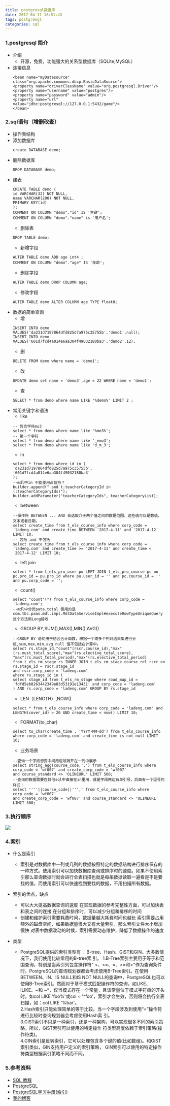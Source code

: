 ```yaml
---
title: postgresql数据库
date: 2017-04-11 18:51:43
tags: postgresql
categories: sql
---
```


### 1.postgresql 简介
- 介绍
	- 开源，免费，功能强大的关系型数据库（SQLite,MySQL）
- 连接信息
	```
	<bean name="myDatasource" class="org.apache.commons.dbcp.BasicDataSource">
	<property name="driverClassName" value="org.postgresql.Driver"/>
	<property name="username" value="postgres"/>
	<property name="password" value="admin"/>
	<property name="url" value="jdbc:postgresql://127.0.0.1:5432/game"/>
	</bean>
	```

### 2.sql语句（增删改查）
- 操作表结构
- 添加数据库
	```
	create DATABASE demo;
	```
- 删除数据库
	```
	DROP DATABASE demo;
	```
- 建表
	```
	CREATE TABLE demo (
	id VARCHAR(32) NOT NULL,
	name VARCHAR(200) NOT NULL,
	PRIMARY KEY(id)
	);
	COMMENT ON COLUMN "demo"."id" IS '主键';
	COMMENT ON COLUMN "demo"."name" is '用户名';
	```
	- 删除表
	```
	DROP TABLE demo;
	```
	- 新增字段
	```
	ALTER TABLE demo ADD age int4 ;
	COMMENT ON COLUMN "demo"."age" IS '年龄';
	```
	- 删除字段
	```
	ALTER TABLE demo DROP COLUMN age;
	```
	- 修改字段
	```
	ALTER TABLE demo ALTER COLUMN age TYPE float8;
	```
- 数据的简单查询
	- 增
	```
	INSERT INTO demo VALUES('da231d7197864dfd825d7a975c35755b','demo1',null);
	INSERT INTO demo VALUES('601d7fcd4a014e6aa304f49032180ba3','demo2',12);
	```
	- 删
	```
	DELETE FROM demo where name = 'demo1';
	```
	- 改
	```
	UPDATE demo set name = 'demo3',age = 22 WHERE name = 'demo1';
	```
	- 查
	```
	SELECT * from demo where name LIKE '%demo%' LIMIT 2 ;
	```
- 常用关键字和语法
	- like
	```
	-- 包含字符mo3
	select * from demo where name like '%mo3%';
	-- 第一个字符
	select * from demo where name like '_emo3';
	select * from demo where name like 'd_m_3';
	```
	- in
	```
	select * from demo where id in (
	'da231d7197864dfd825d7a975c35755b',
	'601d7fcd4a014e6aa304f49032180ba3'
	);
	--mdl中in 不能使用占位符？
	builder.append(" and t.teacherCategoryId in (:teacherCategoryIds)");
	builder.addParameter("teacherCategoryIds", teacherCategoryList);
	```
	- between
	```
	--操作符 BETWEEN ... AND 会选取介于两个值之间的数据范围。这些值可以是数值、文本或者日期。
	select create_time from t_els_course_info where corp_code = 'ladeng.com' and create_time BETWEEN '2017-4-11' and '2017-4-12' LIMIT 10;
	-- 包括 and 不包括
	select create_time from t_els_course_info where corp_code = 'ladeng.com' and create_time >= '2017-4-11' and create_time < '2017-4-12' LIMIT 10;
	```
	- left join
	```
	select * from t_els_pro_user pu LEFT JOIN t_els_pro_course pc on pc.pro_id = pu.pro_id where pu.user_id = '' and pc.course_id = '' and pu.corp_code = '';
	```
	- count()
	```
	select "count"(*) from t_els_course_info where corp_code = 'ladeng.com';
	--mdl中分页pata.total 使用的是 com.tbc.paas.mdl.impl.MdlDataServiceImpl#executeRowTypeUniqueQuery 这个方法用Long接收
	```
	- GROUP BY,SUM(),MAX(),MIN(),AVG()
	```
	--GROUP BY 语句用于结合合计函数，根据一个或多个列对结果集进行分组,sum,max,min,avg null 值不包括在计算中。
	select rs.stage_id,"count"(rscr.course_id),"max"(rs.must_total_score),"max"(rs.elective_total_score),
	"max"(rs.must_total_period),"max"(rs.elective_total_period)
	from t_els_rm_stage rs INNER JOIN t_els_rm_stage_course_rel rscr on rs.stage_id = rscr.stage_id
	and rscr.corp_code = 'ladeng.com'
	where rs.stage_id in (
	select stage_id from t_els_rm_stage where road_map_id = 'fdfd5eb8263442349e83d53191e13431' and corp_code = 'ladeng.com'
	) AND rs.corp_code = 'ladeng.com' GROUP BY rs.stage_id
	```
	- LEN（LENGTH）,NOW()
	```
	select * from t_els_course_info where corp_code = 'ladeng.com' and LENGTH(cover_id) > 20 AND create_time < now() LIMIT 10;
	```
	- FORMAT(to_char)
	```
	select to_char(create_time , 'YYYY-MM-dd') from t_els_course_info where corp_code = 'ladeng.com' and create_time is not null LIMIT 10;
	```
	- 业务场景
	```
	--查询一个字段想要中间用逗号隔开在一列中展示
	select string_agg(course_code,',') from t_els_course_info where corp_code = 'wf007' and create_corp_code = 'wf007'
	and course_standard <> 'OLINEURL' LIMIT 500;
	--查询的数据需要在其他sql中直接在in里用，就是字段两边有单引号，后面有一个逗号的样式：
	select ''''||course_code||''',' from t_els_course_info where corp_code = 'wf007'
	and create_corp_code = 'wf007' and course_standard <> 'OLINEURL' LIMIT 500;
	```


### 3.执行顺序
![](/images/sql.png)

### 4.索引
- 什么是索引

	- 索引是对数据库中一列或几列的数据按照特定的数据结构进行排序保存的一种方式。使用索引可以加快数据库查询或排序时的速度。如果不使用索引那么查询数据时就会进行全表扫描也就是每条数据读取一遍看是不是要找的值，而使用索引可以快速找到要找的数据，不用扫描所有数据。
- 索引的优点，缺点

	- 可以大大提高数据查询的速度
	在实现数据的参考完整性方面，可以加快表和表之间的连接
	在分组和排序时，可以减少分组和排序的时间
	- 创建和维护索引需要耗费时间，数据量越大耗费时间也越长
	索引需要占用额外的磁盘空间，如果数据量很大又有大量索引，那么索引文件大小增加很快
	对表中数据改动的时候，索引需要动态维护，降低了数据操作的速度
- 类型

	- PostgreSQL提供的索引类型有： B-tree、Hash、GiST和GIN。大多数情况下，我们使用比较常用的B-tree索 引。
	1.B-Tree索引主要用于等于和范围查询，特别是当索引列包含操作符" <、<=、=、>=和>"作为查询条件时，PostgreSQL的查询规划器都会考虑使用B-Tree索引。在使用BETWEEN、IN、IS NULL和IS NOT NULL的查询中，PostgreSQL也可以使用B-Tree索引。然而对于基于模式匹配操作符的查询，如LIKE、ILIKE、~和 ~*，仅当模式存在一个常量，且该常量位于模式字符串的开头时，如col LIKE 'foo%'或col ~ '^foo'，索引才会生效，否则将会执行全表扫描，如：col LIKE '%bar'。<br>
	2.Hash索引只能处理简单的等于比较。当一个字段涉及到使用“=”操作符进行比较时查询规划器会考虑使用Hash索 引。<br>
	3.GiST索引不只是一种索引，还是一种架构，可以实现很多不同的索引策略。所以，GiST索引可以使用的特定操作 符类型高度依赖于索引策略(操作符类)。<br>
	4.GIN索引是反转索引，它可以处理包含多个键的值(比如数组)。和GiST索引类似，GIN支持用户定义的索引策略， GIN索引可以使用的特定操作符类型根据索引策略不同而不同。
### 5.参考资料
- [SQL 教程](http://www.w3school.com.cn/sql/)
- [PostgreSQL](http://www.jianshu.com/p/161b66eca691)
- [PostgreSQL学习手册(索引)](http://www.cnblogs.com/stephen-liu74/archive/2011/12/22/2298182.html)
- [我的博客](http://junrui.online/)


